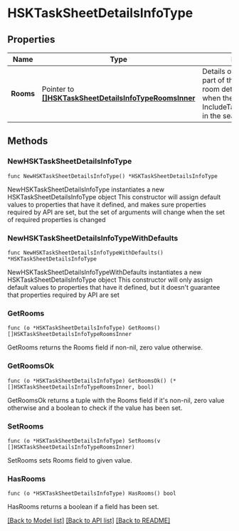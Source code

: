 # HSKTaskSheetDetailsInfoType

## Properties

Name | Type | Description | Notes
------------ | ------------- | ------------- | -------------
**Rooms** | Pointer to [**[]HSKTaskSheetDetailsInfoTypeRoomsInner**](HSKTaskSheetDetailsInfoTypeRoomsInner.md) | Details of the room which is part of the Task Sheet. The room details will be returned when the request for IncludeTaskSheetDetails(flag in the search type) is true. | [optional] 

## Methods

### NewHSKTaskSheetDetailsInfoType

`func NewHSKTaskSheetDetailsInfoType() *HSKTaskSheetDetailsInfoType`

NewHSKTaskSheetDetailsInfoType instantiates a new HSKTaskSheetDetailsInfoType object
This constructor will assign default values to properties that have it defined,
and makes sure properties required by API are set, but the set of arguments
will change when the set of required properties is changed

### NewHSKTaskSheetDetailsInfoTypeWithDefaults

`func NewHSKTaskSheetDetailsInfoTypeWithDefaults() *HSKTaskSheetDetailsInfoType`

NewHSKTaskSheetDetailsInfoTypeWithDefaults instantiates a new HSKTaskSheetDetailsInfoType object
This constructor will only assign default values to properties that have it defined,
but it doesn't guarantee that properties required by API are set

### GetRooms

`func (o *HSKTaskSheetDetailsInfoType) GetRooms() []HSKTaskSheetDetailsInfoTypeRoomsInner`

GetRooms returns the Rooms field if non-nil, zero value otherwise.

### GetRoomsOk

`func (o *HSKTaskSheetDetailsInfoType) GetRoomsOk() (*[]HSKTaskSheetDetailsInfoTypeRoomsInner, bool)`

GetRoomsOk returns a tuple with the Rooms field if it's non-nil, zero value otherwise
and a boolean to check if the value has been set.

### SetRooms

`func (o *HSKTaskSheetDetailsInfoType) SetRooms(v []HSKTaskSheetDetailsInfoTypeRoomsInner)`

SetRooms sets Rooms field to given value.

### HasRooms

`func (o *HSKTaskSheetDetailsInfoType) HasRooms() bool`

HasRooms returns a boolean if a field has been set.


[[Back to Model list]](../README.md#documentation-for-models) [[Back to API list]](../README.md#documentation-for-api-endpoints) [[Back to README]](../README.md)


